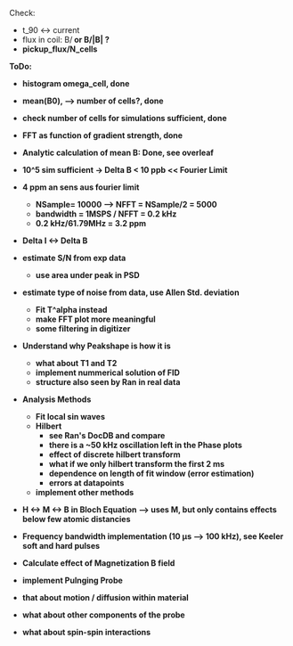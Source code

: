 Check:
* t_90 <-> current
* flux in coil: B/<B> or B/|B| ?
* pickup_flux/N_cells

ToDo:
* histogram omega_cell, done
* mean(B0), --> number of cells?, done
* check number of cells for simulations sufficient, done
* FFT as function of gradient strength, done
* Analytic calculation of mean B: Done, see overleaf
* 10^5 sim sufficient -> Delta B < 10 ppb << Fourier Limit
* 4 ppm an sens aus fourier limit
  * NSample= 10000 --> NFFT = NSample/2 = 5000
  * bandwidth = 1MSPS / NFFT = 0.2 kHz
  * 0.2 kHz/61.79MHz = 3.2 ppm

* Delta I <-> Delta B
* estimate S/N from exp data
  * use area under peak in PSD
* estimate type of noise from data, use Allen Std. deviation
  * Fit T^alpha instead
  * make FFT plot more meaningful
  * some filtering in digitizer
* Understand why Peakshape is how it is
  * what about T1 and T2
  * implement nummerical solution of FID
  * structure also seen by Ran in real data
* Analysis Methods
  * Fit local sin waves
  * Hilbert
    * see Ran's DocDB and compare
    * there is a ~50 kHz oscillation left in the Phase plots
    * effect of discrete hilbert transform
    * what if we only hilbert transform the first 2 ms
    * dependence on length of fit window (error estimation)
    * errors at datapoints
  * implement other methods
* H <-> M <-> B in Bloch Equation --> uses M, but only contains effects below few atomic distancies
* Frequency bandwidth implementation (10 µs --> 100 kHz), see Keeler soft and hard pulses
* Calculate effect of Magnetization B field
* implement Pulnging Probe

* that about motion / diffusion within material
* what about other components of the probe
* what about spin-spin interactions
